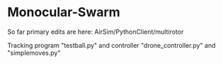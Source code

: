 ﻿# Monocular-Swarm


So far primary edits are here: AirSim/PythonClient/multirotor

Tracking program "testball.py"
and controller "drone_controller.py" and "simplemoves.py"

